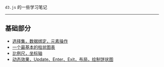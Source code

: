 




`d3.js` 的一些学习笔记

----


## 基础部分

* [选择集，数据绑定，元素操作](https://github.com/heptaluan/blog/blob/master/d3/note/basic/01.md)
* [一个最基本的柱状图表](https://github.com/heptaluan/blog/blob/master/d3/note/basic/02.md)
* [比例尺，坐标轴](https://github.com/heptaluan/blog/blob/master/d3/note/basic/03.md)
* [动态效果，Update、Enter、Exit，布局，绘制饼状图](https://github.com/heptaluan/blog/blob/master/d3/note/basic/04.md)